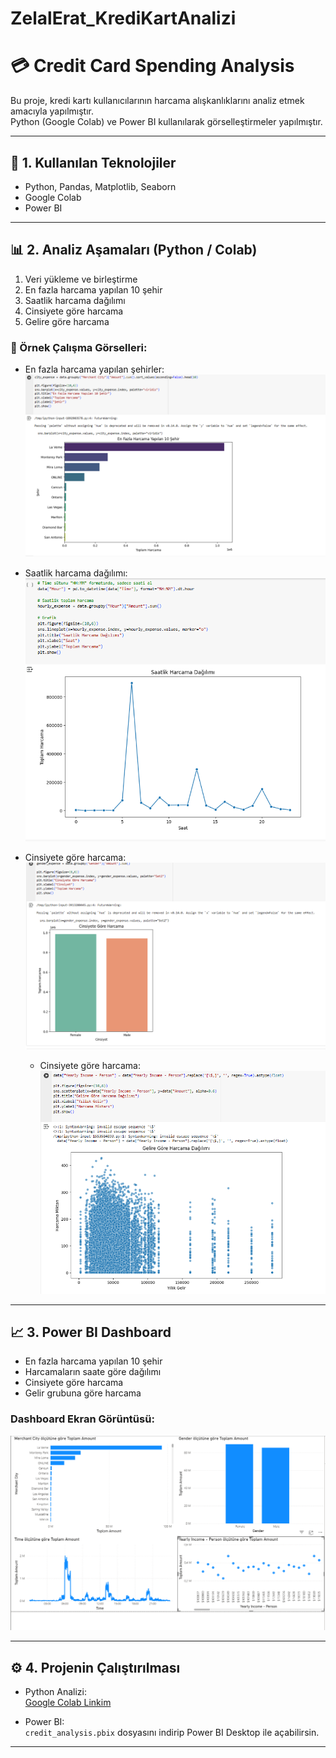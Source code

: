 # ZelalErat_KrediKartAnalizi
# 💳 Credit Card Spending Analysis

Bu proje, kredi kartı kullanıcılarının harcama alışkanlıklarını analiz etmek amacıyla yapılmıştır.  
Python (Google Colab) ve Power BI kullanılarak görselleştirmeler yapılmıştır.

---

## 🚀 1. Kullanılan Teknolojiler
- Python, Pandas, Matplotlib, Seaborn  
- Google Colab  
- Power BI  

---

## 📊 2. Analiz Aşamaları (Python / Colab)

1. Veri yükleme ve birleştirme  
2. En fazla harcama yapılan 10 şehir  
3. Saatlik harcama dağılımı  
4. Cinsiyete göre harcama  
5. Gelire göre harcama  

### 🔹 Örnek Çalışma Görselleri:
- En fazla harcama yapılan şehirler:
  ![Top 10 City](./colab_chart1.png)

- Saatlik harcama dağılımı:
  ![Hourly Expense](./colab_chart2.png)

- Cinsiyete göre harcama:
  ![Gender Expense](./colab_chart3.png)

  - Cinsiyete göre harcama:
  ![İncome Expense](./colab_chart4.png)
  

---

## 📈 3. Power BI Dashboard

- En fazla harcama yapılan 10 şehir  
- Harcamaların saate göre dağılımı  
- Cinsiyete göre harcama  
- Gelir grubuna göre harcama  

### Dashboard Ekran Görüntüsü:
![PowerBI Dashboard](./dashboard.png)

---

## ⚙️ 4. Projenin Çalıştırılması

- Python Analizi:  
  [Google Colab Linkim](https://colab.research.google.com/drive/senin_linkin)  

- Power BI:  
  `credit_analysis.pbix` dosyasını indirip Power BI Desktop ile açabilirsin.

---


